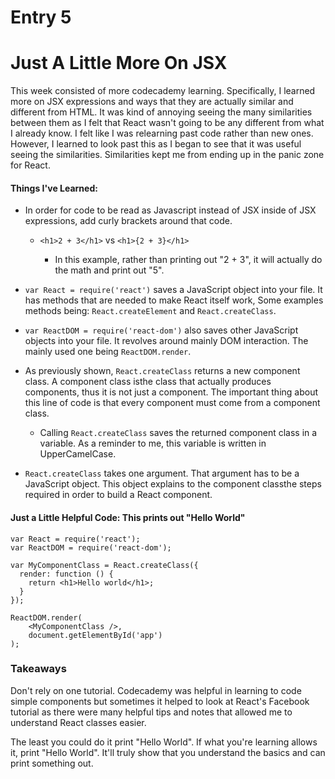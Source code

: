 # Entry 5
# Just A Little More On JSX

This week consisted of more codecademy learning. Specifically, I learned more on JSX expressions and ways that they are actually similar and different from HTML. It was kind of annoying seeing the many similarities between them as I felt that React wasn't going to be any different from what I already know. I felt like I was relearning past code rather than new ones. However, I learned to look past this as I began to see that it was useful seeing the similarities. Similarities kept me from ending up in the panic zone for React.

#### Things I've Learned:

- In order for code to be read as Javascript instead of JSX inside of JSX expressions, add curly brackets around that code. 

    - ```<h1>2 + 3</h1>``` vs ```<h1>{2 + 3}</h1>```

        - In this example, rather than printing out "2 + 3", it will actually do the math and print out "5".
- ```var React = require('react')``` saves a JavaScript object into your file. It has methods that are needed to make React itself work, Some examples methods being: ```React.createElement``` and ```React.createClass```.
- ```var ReactDOM = require('react-dom')``` also saves other JavaScript objects into your file. It revolves around mainly DOM interaction. The mainly used one being ```ReactDOM.render```.
- As previously shown, ```React.createClass``` returns a new component class. A component class isthe class that actually produces components, thus it is not just a component. The important thing about this line of code is that every component must come from a component class.
    - Calling ```React.createClass``` saves the returned component class in a variable. As a reminder to me, this variable is written in UpperCamelCase.
- ```React.createClass``` takes one argument. That argument has to be a JavaScript object. This object explains to the component classthe steps required in order to build a React component.
#### Just a Little Helpful Code: This prints out "Hello World"
```
var React = require('react');
var ReactDOM = require('react-dom');

var MyComponentClass = React.createClass({
  render: function () {
    return <h1>Hello world</h1>;
  }
});
```
```
ReactDOM.render(
	<MyComponentClass />, 
	document.getElementById('app')
);
```
### Takeaways

Don't rely on one tutorial. Codecademy was helpful in learning to code simple components but sometimes it helped to look at React's Facebook tutorial as there were many helpful tips and notes that allowed me to understand React classes easier.

The least you could do it print "Hello World". If what you're learning allows it, print "Hello World". It'll truly show that you understand the basics and can print something out.